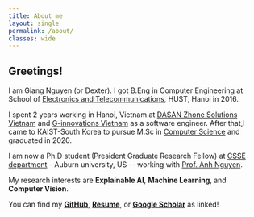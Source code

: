 ```yaml
---
title: About me
layout: single
permalink: /about/
classes: wide
---
```


## Greetings!

I am Giang Nguyen (or Dexter). I got B.Eng in Computer Engineering at School of [Electronics and Telecommunications](https://set.hust.edu.vn/), HUST, Hanoi in 2016.

I spent 2 years working in Hanoi, Vietnam at [DASAN Zhone Solutions Vietnam](https://dasans.com/vn/about/company/) and [G-innovations Vietnam](https://ginno.com/) as a software engineer. After that,I came to KAIST-South Korea to pursue M.Sc in [Computer Science](https://cs.kaist.ac.kr/) and graduated in 2020.

I am now a Ph.D student (President Graduate Research Fellow) at [CSSE department](https://www.eng.auburn.edu/comp/) - Auburn university, US -- working with [Prof. Anh Nguyen](https://anhnguyen.me/lab/). 

My research interests are **Explainable AI**, **Machine Learning**, and **Computer Vision**.

You can find my [**GitHub**](https://github.com/giangnguyen2412), [**Resume**](https://www.dropbox.com/s/sowlrip6rbg5sgz/CV.pdf?dl=0), or [**Google Scholar**](https://scholar.google.com/citations?user=l_kfXecAAAAJ&hl=en) as linked!

